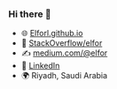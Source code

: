 ### Hi there 👋

- 🌐 [Elforl.github.io](https://elforl.github.io/)
- 🐛 [StackOverflow/elfor](https://stackoverflow.com/users/12571630/elfor)
- ✍ [medium.com/@elfor](https://medium.com/@elfor)
- 💼 [LinkedIn](https://linkedin.com/in/laith-shono-a88159214)
- 🌍 Riyadh, Saudi Arabia


<!--
**ElforL/ElforL** is a ✨ _special_ ✨ repository because its `README.md` (this file) appears on your GitHub profile.

Here are some ideas to get you started:

- 🔭 I’m currently working on ...
- 🌱 I’m currently learning ...
- 👯 I’m looking to collaborate on ...
- 🤔 I’m looking for help with ...
- 💬 Ask me about ...
- 📫 How to reach me: ...
- 😄 Pronouns: ...
- ⚡ Fun fact: ...
-->
